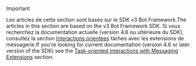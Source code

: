 > [!Important]
> <span data-ttu-id="dee3f-101">Les articles de cette section sont basés sur le SDK v3 Bot Framework.</span><span class="sxs-lookup"><span data-stu-id="dee3f-101">The articles in this section are based on the v3 Bot Framework SDK.</span></span> <span data-ttu-id="dee3f-102">Si vous recherchez la documentation actuelle (version 4.6 ou ultérieure du SDK), consultez la section [Interactions orientées](~/messaging-extensions/what-are-messaging-extensions.md) tâches avec les extensions de messagerie.</span><span class="sxs-lookup"><span data-stu-id="dee3f-102">If you're looking for current documentation (version 4.6 or later version of the SDK) see the [Task-oriented interactions with Messaging Extensions](~/messaging-extensions/what-are-messaging-extensions.md) section.</span></span>
